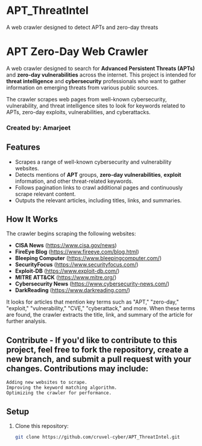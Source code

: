 # APT_ThreatIntel
A web crawler designed to detect APTs and zero-day threats
# APT Zero-Day Web Crawler

A web crawler designed to search for **Advanced Persistent Threats (APTs)** and **zero-day vulnerabilities** across the internet. This project is intended for **threat intelligence** and **cybersecurity** professionals who want to gather information on emerging threats from various public sources.

The crawler scrapes web pages from well-known cybersecurity, vulnerability, and threat intelligence sites to look for keywords related to APTs, zero-day exploits, vulnerabilities, and cyberattacks.

### Created by: **Amarjeet**

## Features

- Scrapes a range of well-known cybersecurity and vulnerability websites.
- Detects mentions of **APT** groups, **zero-day vulnerabilities**, **exploit** information, and other threat-related keywords.
- Follows pagination links to crawl additional pages and continuously scrape relevant content.
- Outputs the relevant articles, including titles, links, and summaries.

## How It Works

The crawler begins scraping the following websites:
- **CISA News** (https://www.cisa.gov/news)
- **FireEye Blog** (https://www.fireeye.com/blog.html)
- **Bleeping Computer** (https://www.bleepingcomputer.com/)
- **SecurityFocus** (https://www.securityfocus.com/)
- **Exploit-DB** (https://www.exploit-db.com/)
- **MITRE ATT&CK** (https://www.mitre.org/)
- **Cybersecurity News** (https://www.cybersecurity-news.com/)
- **DarkReading** (https://www.darkreading.com/)

It looks for articles that mention key terms such as "APT," "zero-day," "exploit," "vulnerability," "CVE," "cyberattack," and more. When these terms are found, the crawler extracts the title, link, and summary of the article for further analysis.

## Contribute - If you'd like to contribute to this project, feel free to fork the repository, create a new branch, and submit a pull request with your changes. Contributions may include:

    Adding new websites to scrape.
    Improving the keyword matching algorithm.
    Optimizing the crawler for performance.

## Setup

1. Clone this repository:
   ```bash
   git clone https://github.com/cruvel-cyber/APT_ThreatIntel.git
   


